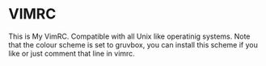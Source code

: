 # VIMRC
This is My VimRC.
Compatible with all Unix like operatinig systems.
Note that the colour scheme is set to gruvbox, you can install this scheme if you like or just comment that line in vimrc.
